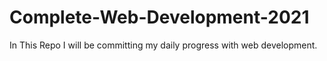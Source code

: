 # Complete-Web-Development-2021
In This Repo I will be committing my daily progress with web development. 
